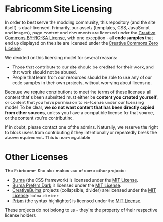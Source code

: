 # Fabricomm Site Licensing

In order to best serve the modding community, this repository (and the site itself) is dual-licensed. Primarily, our
assets (templates, CSS, JavaScript and images), page content and documents are licensed under the 
[Creative Commons BY-NC-SA License](/LICENSE-CC-BY-NC-SA.md), with one exception - all **code samples** that end up 
displayed on the site are licensed under the [Creative Commons Zero License](/LICENSE-CC0.md).

We decided on this licensing model for several reasons:

* Those that contribute to our site should be credited for their work, and that work should not be abused.
* People that learn from our resources should be able to use any of our code samples in their own projects, without
  worrying about licensing.

Because we require contributions to meet the terms of these licenses, all content that's been submitted must either be
**content you created yourself**, or content that you have permission to re-license under our licensing model. To be
clear, **we do not want content that has been directly copied from other sources**, unless you have a compatible 
license for that source, or the content you're contributing.

If in doubt, please contact one of the admins. Naturally, we reserve the right to block users from contributing if they 
intentionally or repeatedly break the above requirement. This is non-negotiable.

# Other Licenses

The Fabricomm Site also makes use of some other projects:

* [Bulma](https://bulma.io) (the CSS framework) is licensed under the [MIT License](/LICENSE-BULMA).
* [Bulma Prefers Dark](https://github.com/jloh/bulma-prefers-dark) is licensed under the [MIT License](/LICENSE-BULMA-PREFERS-DARK).
* [CreativeBulma](https://github.com/CreativeBulma/) projects (collapsible, divider) are licensed under the [MIT License](/LICENSE-CREATIVEBULMA): `bulma-divider`
* [Prism](https://prismjs.com/) (the syntax highlighter) is licensed under the [MIT License](/LICENSE-PRISM).

These projects do not belong to us - they're the property of their respective license holders.
